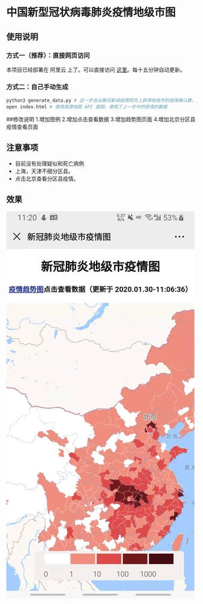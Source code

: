 # 中国新型冠状病毒肺炎疫情地级市图

## 使用说明
### 方式一（推荐）：直接网页访问
本项目已经部署在 阿里云 上了。可以直接访问 [这里](http://etwatch.cn:8085/pneumonia/)。每十五分钟自动更新。

### 方式二：自己手动生成 

```bash
python3 generate_data.py # 这一步会从腾讯新闻疫情网页上获得地级市的疫情确认数，之后写入到 confirmed_data.js
open index.html # 使用高德地图 API 画图，使用了上一步中的获得的数据
```
##修改说明
1.增加图例
2.增加点击查看数据
3.增加趋势图页面
4.增加北京分区县疫情查看页面

## 注意事项
* 目前没有处理疑似和死亡病例
* 上海，天津不细分区县。
* 点击北京查看分区县疫情。

## 效果

![效果图](demo_20200130112132.jpg)

